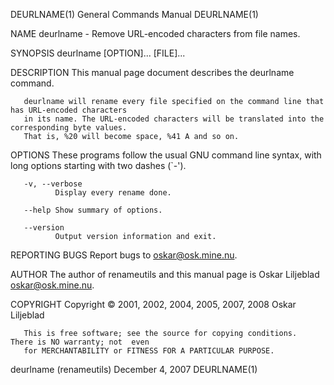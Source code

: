 DEURLNAME(1)                           General Commands Manual                           DEURLNAME(1)

NAME
       deurlname - Remove URL-encoded characters from file names.

SYNOPSIS
       deurlname [OPTION]... [FILE]...

DESCRIPTION
       This manual page document describes the deurlname command.

       deurlname will rename every file specified on the command line that has URL-encoded characters
       in its name. The URL-encoded characters will be translated into the corresponding byte values.
       That is, %20 will become space, %41 A and so on.

OPTIONS
       These  programs  follow the usual GNU command line syntax, with long options starting with two
       dashes (`-').

       -v, --verbose
              Display every rename done.

       --help Show summary of options.

       --version
              Output version information and exit.

REPORTING BUGS
       Report bugs to <oskar@osk.mine.nu>.

AUTHOR
       The author of renameutils and this manual page is Oskar Liljeblad <oskar@osk.mine.nu>.

COPYRIGHT
       Copyright © 2001, 2002, 2004, 2005, 2007, 2008 Oskar Liljeblad

       This is free software; see the source for copying conditions.  There is NO warranty; not  even
       for MERCHANTABILITY or FITNESS FOR A PARTICULAR PURPOSE.

deurlname (renameutils)                    December 4, 2007                              DEURLNAME(1)
